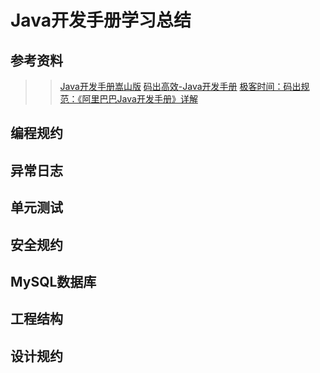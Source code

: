 # Java开发手册学习总结

## 参考资料
>> [Java开发手册嵩山版]() [码出高效-Java开发手册]() 
>> [极客时间：码出规范：《阿里巴巴Java开发手册》详解]()


## 编程规约

## 异常日志

## 单元测试

## 安全规约

## MySQL数据库

## 工程结构

## 设计规约